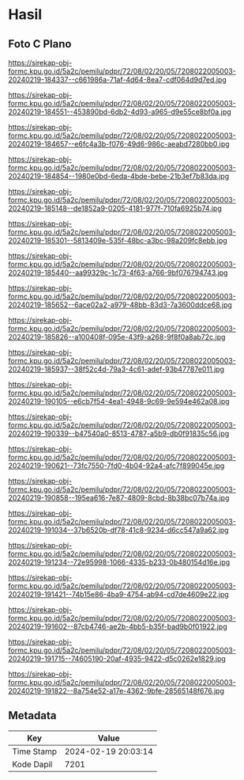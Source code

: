 # Hasil

## Foto C Plano

https://sirekap-obj-formc.kpu.go.id/5a2c/pemilu/pdpr/72/08/02/20/05/7208022005003-20240219-184337--c661986a-71af-4d64-8ea7-cdf064d9d7ed.jpg

https://sirekap-obj-formc.kpu.go.id/5a2c/pemilu/pdpr/72/08/02/20/05/7208022005003-20240219-184551--453890bd-6db2-4d93-a965-d9e55ce8bf0a.jpg

https://sirekap-obj-formc.kpu.go.id/5a2c/pemilu/pdpr/72/08/02/20/05/7208022005003-20240219-184657--e6fc4a3b-f076-49d6-986c-aeabd7280bb0.jpg

https://sirekap-obj-formc.kpu.go.id/5a2c/pemilu/pdpr/72/08/02/20/05/7208022005003-20240219-184854--1980e0bd-6eda-4bde-bebe-21b3ef7b83da.jpg

https://sirekap-obj-formc.kpu.go.id/5a2c/pemilu/pdpr/72/08/02/20/05/7208022005003-20240219-185148--de1852a9-0205-4181-977f-710fa6925b74.jpg

https://sirekap-obj-formc.kpu.go.id/5a2c/pemilu/pdpr/72/08/02/20/05/7208022005003-20240219-185301--5813409e-535f-48bc-a3bc-98a209fc8ebb.jpg

https://sirekap-obj-formc.kpu.go.id/5a2c/pemilu/pdpr/72/08/02/20/05/7208022005003-20240219-185440--aa99329c-1c73-4f63-a766-9bf076794743.jpg

https://sirekap-obj-formc.kpu.go.id/5a2c/pemilu/pdpr/72/08/02/20/05/7208022005003-20240219-185652--6ace02a2-a979-48bb-83d3-7a3600ddce68.jpg

https://sirekap-obj-formc.kpu.go.id/5a2c/pemilu/pdpr/72/08/02/20/05/7208022005003-20240219-185826--a100408f-095e-43f9-a268-9f8f0a8ab72c.jpg

https://sirekap-obj-formc.kpu.go.id/5a2c/pemilu/pdpr/72/08/02/20/05/7208022005003-20240219-185937--38f52c4d-79a3-4c61-adef-93b47787e011.jpg

https://sirekap-obj-formc.kpu.go.id/5a2c/pemilu/pdpr/72/08/02/20/05/7208022005003-20240219-190105--e6cb7f54-4ea1-4948-9c69-9e594e462a08.jpg

https://sirekap-obj-formc.kpu.go.id/5a2c/pemilu/pdpr/72/08/02/20/05/7208022005003-20240219-190339--b47540a0-8513-4787-a5b9-db0f91835c56.jpg

https://sirekap-obj-formc.kpu.go.id/5a2c/pemilu/pdpr/72/08/02/20/05/7208022005003-20240219-190621--73fc7550-7fd0-4b04-92a4-afc7f899045e.jpg

https://sirekap-obj-formc.kpu.go.id/5a2c/pemilu/pdpr/72/08/02/20/05/7208022005003-20240219-190858--195ea616-7e87-4809-8cbd-8b38bc07b74a.jpg

https://sirekap-obj-formc.kpu.go.id/5a2c/pemilu/pdpr/72/08/02/20/05/7208022005003-20240219-191034--37b6520b-df78-41c8-9234-d6cc547a9a62.jpg

https://sirekap-obj-formc.kpu.go.id/5a2c/pemilu/pdpr/72/08/02/20/05/7208022005003-20240219-191234--72e95998-1066-4335-b233-0b480154d16e.jpg

https://sirekap-obj-formc.kpu.go.id/5a2c/pemilu/pdpr/72/08/02/20/05/7208022005003-20240219-191421--74b15e86-4ba9-4754-ab94-cd7de4609e22.jpg

https://sirekap-obj-formc.kpu.go.id/5a2c/pemilu/pdpr/72/08/02/20/05/7208022005003-20240219-191602--87cb4746-ae2b-4bb5-b35f-bad9b0f01922.jpg

https://sirekap-obj-formc.kpu.go.id/5a2c/pemilu/pdpr/72/08/02/20/05/7208022005003-20240219-191715--74605190-20af-4935-9422-d5c0262e1829.jpg

https://sirekap-obj-formc.kpu.go.id/5a2c/pemilu/pdpr/72/08/02/20/05/7208022005003-20240219-191822--8a754e52-a17e-4362-9bfe-28565148f676.jpg


## Metadata

| Key        | Value               |
| ---------- | ------------------- |
| Time Stamp | 2024-02-19 20:03:14 |
| Kode Dapil | 7201                |



